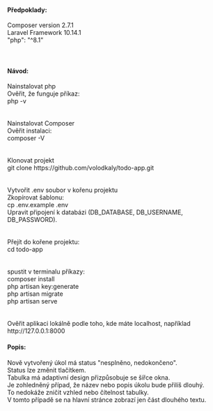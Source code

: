 <h4>Předpoklady:</h4>
Composer version 2.7.1 <br>
Laravel Framework 10.14.1<br>
"php": "^8.1"<br>
<br><br>
<h4>Návod:</h4>
Nainstalovat php<br>
Ověřit, že funguje příkaz:<br>
php -v<br>
<br><br>
Nainstalovat Composer<br>
Ověřit instalaci:<br>
composer -V<br>
<br><br>
Klonovat projekt<br>
git clone https://github.com/volodkaly/todo-app.git<br>
<br><br>
Vytvořit .env soubor v kořenu projektu<br>
Zkopírovat šablonu:<br>
cp .env.example .env<br>
Upravit připojení k databázi (DB_DATABASE, DB_USERNAME, DB_PASSWORD).<br>
<br><br>
Přejít do kořene projektu:<br>
cd todo-app<br>
<br><br>
spustit v terminalu příkazy:<br>
composer install<br>
php artisan key:generate<br>
php artisan migrate<br>
php artisan serve<br>
<br><br>
Ověřit aplikaci lokálně podle toho, kde máte localhost, například<br>
http://127.0.0.1:8000<br>

<h4>Popis:</h4>
Nově vytvořený úkol má status "nesplněno, nedokončeno".<br>
Status lze změnit tlačítkem.<br>
Tabulka má adaptivní design přizpůsobuje se šířce okna.<br>
Je zohledněný případ, že název nebo popis úkolu bude přilíš dlouhý.<br>
To nedokáže zničit vzhled nebo čítelnost tabulky.<br>
V tomto případě se na hlavní stránce zobrazí jen část dlouhého textu.<br>



